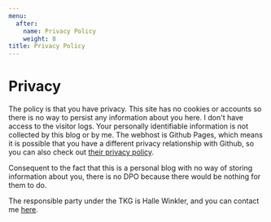 ```yaml
---
menu:
  after:
    name: Privacy Policy
    weight: 8
title: Privacy Policy
---
```


# Privacy

The policy is that you have privacy. This site has no cookies or accounts so there is no way to persist any information about you here. I don't have access to the visitor logs. Your personally identifiable information is not collected by this blog or by me. The webhost is Github Pages, which means it is possible that you have a different privacy relationship with Github, so you can also check out [their privacy policy](https://docs.github.com/en/site-policy/privacy-policies/github-privacy-statement).

Consequent to the fact that this is a personal blog with no way of storing information about you, there is no DPO because there would be nothing for them to do.

The responsible party under the TKG is Halle Winkler, and you can contact me [here](https://www.politepix.com/the-offcuts-contact/).
